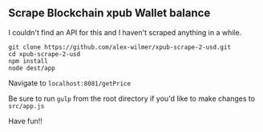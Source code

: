 ## Scrape Blockchain xpub Wallet balance

I couldn't find an API for this and I haven't scraped anything in a while.

    git clone https://github.com/alex-wilmer/xpub-scrape-2-usd.git
    cd xpub-scrape-2-usd
    npm install
    node dest/app

Navigate to `localhost:8081/getPrice`

Be sure to run `gulp` from the root directory
if you'd like to make changes to `src/app.js`

Have fun!!
